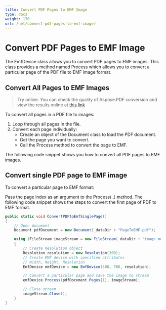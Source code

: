 ```yaml
---
title: Convert PDF Pages to EMF Image
type: docs
weight: 170
url: /net/convert-pdf-pages-to-emf-image/
---
```

# Convert PDF Pages to EMF Image
The EmfDevice class allows you to convert PDF pages to EMF images. This class provides a method named Process which allows you to convert a particular page of the PDF file to EMF image format.

## Convert All Pages to EMF Images
> Try online. You can check the quality of Aspose.PDF conversion and view the results online at [this link](https://products.aspose.app/pdf/conversion/pdf-to-emf)

To convert all pages in a PDF file to images:

1. Loop through all pages in the file.
1. Convert each page individually:
    - Create an object of the Document class to load the PDF document.
    - Get the page you want to convert.
    - Call the Process method to convert the page to EMF.

The following code snippet shows you how to convert all PDF pages to EMF images.

## Convert single PDF page to EMF image
To convert a particular page to EMF format:

Pass the page index as an argument to the Process(..) method.
The following code snippet shows the steps to convert the first page of PDF to EMF format.

```csharp
public static void ConvertPDFtoEmfSinglePage()
{
    // Open document
    Document pdfDocument = new Document(_dataDir + "PageToEMF.pdf");

    using (FileStream imageStream = new FileStream(_dataDir + "image_out.emf", FileMode.Create))
    {
        // Create Resolution object
        Resolution resolution = new Resolution(300);
        // Create EMF device with specified attributes
        // Width, Height, Resolution
        EmfDevice emfDevice = new EmfDevice(500, 700, resolution);

        // Convert a particular page and save the image to stream
        emfDevice.Process(pdfDocument.Pages[1], imageStream);

        // Close stream
        imageStream.Close();
    }
}
```